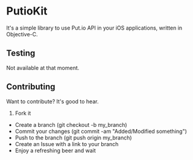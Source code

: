# PutioKit

It's a simple library to use Put.io API in your iOS applications, written in Objective-C.

## Testing

Not available at that moment.

## Contributing

Want to contribute? It's good to hear.

1. Fork it
* Create a branch (git checkout -b my_branch)
* Commit your changes (git commit -am "Added/Modified something")
* Push to the branch (git push origin my_branch)
* Create an Issue with a link to your branch
* Enjoy a refreshing beer and wait